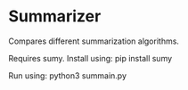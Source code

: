 # Summarizer
Compares different summarization algorithms.

Requires sumy. Install using: pip install sumy

Run using: python3 summain.py
